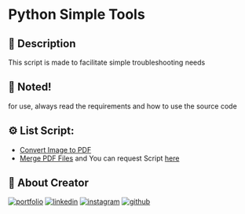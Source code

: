 
# Python Simple Tools
## :open_book: Description

This script is made to facilitate simple troubleshooting needs

## :pushpin: Noted!
for use, always read the requirements and how to use the source code

## :gear: List Script:

 - [Convert Image to PDF](https://github.com/ferdyhape/Python-Simple-Tools/blob/master/ImageToPDF.py)
 - [Merge PDF Files](https://github.com/ferdyhape/Python-Simple-Tools/blob/master/MergePDF.py)
and You can request Script [here](https://github.com/ferdyhape/Python-Simple-Tools/issues)

## :link: About Creator
[![portfolio](https://img.shields.io/badge/my_portfolio-000?style=for-the-badge&logo=ko-fi&logoColor=white)](https://www.ferdyhape.site/)
[![linkedin](https://img.shields.io/badge/linkedin-0A66C2?style=for-the-badge&logo=linkedin&logoColor=white)](https://www.linkedin.com/in/ferdy-hahan-pradana)
[![instagram](https://img.shields.io/badge/instagram-833AB4?style=for-the-badge&logo=instagram&logoColor=white)](https://instagram.com/ferdyhape)
[![github](https://img.shields.io/badge/github-333?style=for-the-badge&logo=github&logoColor=white)](https://github.com/ferdyhape)
